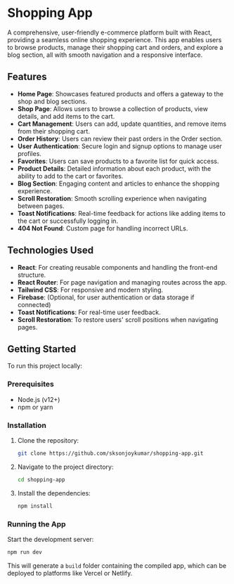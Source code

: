
# **Shopping App**

A comprehensive, user-friendly e-commerce platform built with React, providing a seamless online shopping experience. This app enables users to browse products, manage their shopping cart and orders, and explore a blog section, all with smooth navigation and a responsive interface.

## **Features**

- **Home Page**: Showcases featured products and offers a gateway to the shop and blog sections.
- **Shop Page**: Allows users to browse a collection of products, view details, and add items to the cart.
- **Cart Management**: Users can add, update quantities, and remove items from their shopping cart.
- **Order History**: Users can review their past orders in the Order section.
- **User Authentication**: Secure login and signup options to manage user profiles.
- **Favorites**: Users can save products to a favorite list for quick access.
- **Product Details**: Detailed information about each product, with the ability to add to the cart or favorites.
- **Blog Section**: Engaging content and articles to enhance the shopping experience.
- **Scroll Restoration**: Smooth scrolling experience when navigating between pages.
- **Toast Notifications**: Real-time feedback for actions like adding items to the cart or successfully logging in.
- **404 Not Found**: Custom page for handling incorrect URLs.

## **Technologies Used**

- **React**: For creating reusable components and handling the front-end structure.
- **React Router**: For page navigation and managing routes across the app.
- **Tailwind CSS**: For responsive and modern styling.
- **Firebase**: (Optional, for user authentication or data storage if connected)
- **Toast Notifications**: For real-time user feedback.
- **Scroll Restoration**: To restore users' scroll positions when navigating pages.

## **Getting Started**

To run this project locally:

### **Prerequisites**

- Node.js (v12+)
- npm or yarn

### **Installation**

1. Clone the repository:

   ```bash
   git clone https://github.com/sksonjoykumar/shopping-app.git
   ```

2. Navigate to the project directory:

   ```bash
   cd shopping-app
   ```

3. Install the dependencies:

   ```bash
   npm install
   ```

### **Running the App**

Start the development server:

```bash
npm run dev
```


This will generate a `build` folder containing the compiled app, which can be deployed to platforms like Vercel or Netlify.
